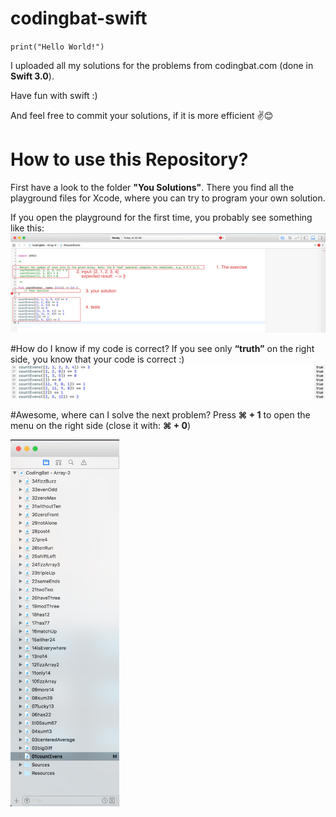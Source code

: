 # codingbat-swift
`print("Hello World!")`

I uploaded all my solutions for the problems from codingbat.com (done in <b>Swift 3.0</b>).

Have fun with swift :)

And feel free to commit your solutions, if it is more efficient ✌️😊


# How to use this Repository?
First have a look to the folder <b>"You Solutions"</b>.
There you find all the playground files for Xcode, where you can try to program your own solution.

If you open the playground for the first time, you probably see something like this:
<img alt="Image 1" src="https://raw.githubusercontent.com/Marceeelll/codingbat-swift/master/readme%20images/image1.png">


#How do I know if my code is correct?
If you see only <b>“truth”</b> on the right side, you know that your code is correct :)
<img alt="Image 2" src="https://raw.githubusercontent.com/Marceeelll/codingbat-swift/master/readme%20images/image2.png">

#Awesome, where can I solve the next problem?
Press <b>⌘ + 1</b> to open the menu on the right side (close it with: <b>⌘ + 0</b>)

<img alt="Image 3" height="587" width="174" src="https://raw.githubusercontent.com/Marceeelll/codingbat-swift/master/readme%20images/image3.png">
